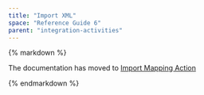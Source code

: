 ```yaml
---
title: "Import XML"
space: "Reference Guide 6"
parent: "integration-activities"
---
```



<div class="alert alert-warning">{% markdown %}

The documentation has moved to [Import Mapping Action](/refguide6/import-mapping-action)

{% endmarkdown %}</div>
